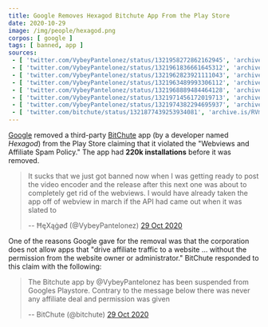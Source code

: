 ```yaml
---
title: Google Removes Hexagod Bitchute App From the Play Store
date: 2020-10-29
image: /img/people/hexagod.png
corpos: [ google ]
tags: [ banned, app ]
sources:
 - [ 'twitter.com/VybeyPantelonez/status/1321958272862162945', 'archive.is/rx5OC' ]
 - [ 'twitter.com/VybeyPantelonez/status/1321961836661645312', 'archive.is/3Z5qE' ]
 - [ 'twitter.com/VybeyPantelonez/status/1321962823921111043', 'archive.is/tDpP0' ]
 - [ 'twitter.com/VybeyPantelonez/status/1321963489993306112', 'archive.is/uF4QH' ]
 - [ 'twitter.com/VybeyPantelonez/status/1321968889484464128', 'archive.is/674sJ' ]
 - [ 'twitter.com/VybeyPantelonez/status/1321971456172019713', 'archive.is/Jz34L' ]
 - [ 'twitter.com/VybeyPantelonez/status/1321974382294695937', 'archive.is/l13GN' ]
 - [ 'twitter.com/bitchute/status/1321877439253934081', 'archive.is/RVmaj' ]
---
```


[Google](/google/) removed a third-party [BitChute](/alttech/bitchute/) app (by
a developer named _Hexagod_) from the Play Store claiming that it violated the
"Webviews and Affiliate Spam Policy." The app had **220k installations** before
it was removed.

> It sucks that we just got banned now when I was getting ready to post the
> video encoder and the release after this next one was about to completely get
> rid of the webviews. I would have already taken the app off of webview in
> march if the API had came out when it was slated to
>
> -- ĦęΧąġøđ (@VybeyPantelonez) [29 Oct 2020](https://archive.is/rx5OC)

One of the reasons Google gave for the removal was that the corporation does
not allow apps that "drive affiliate traffic to a website ... without the
permission from the website owner or administrator." BitChute responded to this
claim with the following:

> The Bitchute app by @VybeyPantelonez has been suspended from Googles
> Playstore. Contrary to the message below there was never any affiliate deal
> and permission was given
>
> -- BitChute (@bitchute) [29 Oct 2020](https://archive.is/RVmaj)
